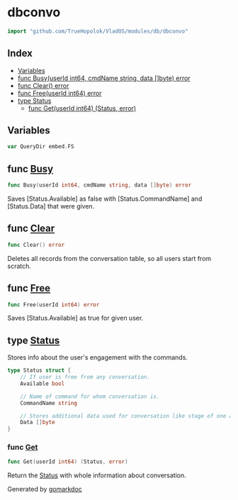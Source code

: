 <!-- Code generated by gomarkdoc. DO NOT EDIT -->

# dbconvo

```go
import "github.com/TrueHopolok/VladOS/modules/db/dbconvo"
```

## Index

- [Variables](<#variables>)
- [func Busy\(userId int64, cmdName string, data \[\]byte\) error](<#Busy>)
- [func Clear\(\) error](<#Clear>)
- [func Free\(userId int64\) error](<#Free>)
- [type Status](<#Status>)
  - [func Get\(userId int64\) \(Status, error\)](<#Get>)


## Variables

<a name="QueryDir"></a>

```go
var QueryDir embed.FS
```

<a name="Busy"></a>
## func [Busy](<https://github.com/TrueHopolok/VladOS/blob/main/modules/db/dbconvo/dbconvo.go#L120>)

```go
func Busy(userId int64, cmdName string, data []byte) error
```

Saves \[Status.Available\] as false with \[Status.CommandName\] and \[Status.Data\] that were given.

<a name="Clear"></a>
## func [Clear](<https://github.com/TrueHopolok/VladOS/blob/main/modules/db/dbconvo/dbconvo.go#L29>)

```go
func Clear() error
```

Deletes all records from the conversation table, so all users start from scratch.

<a name="Free"></a>
## func [Free](<https://github.com/TrueHopolok/VladOS/blob/main/modules/db/dbconvo/dbconvo.go#L96>)

```go
func Free(userId int64) error
```

Saves \[Status.Available\] as true for given user.

<a name="Status"></a>
## type [Status](<https://github.com/TrueHopolok/VladOS/blob/main/modules/db/dbconvo/dbconvo.go#L17-L26>)

Stores info about the user's engagement with the commands.

```go
type Status struct {
    // If user is free from any conversation.
    Available bool

    // Name of command for whom conversation is.
    CommandName string

    // Stores additional data used for conversation like stage of one and previously answered questions.
    Data []byte
}
```

<a name="Get"></a>
### func [Get](<https://github.com/TrueHopolok/VladOS/blob/main/modules/db/dbconvo/dbconvo.go#L53>)

```go
func Get(userId int64) (Status, error)
```

Return the [Status](<#Status>) with whole information about conversation.

Generated by [gomarkdoc](<https://github.com/princjef/gomarkdoc>)
